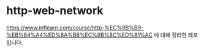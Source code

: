 # http-web-network

https://www.inflearn.com/course/http-%EC%9B%B9-%EB%84%A4%ED%8A%B8%EC%9B%8C%ED%81%AC 에 대해 정리한 레포입니다.